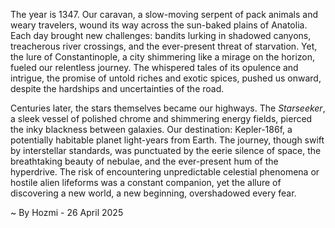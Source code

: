 
The year is 1347.  Our caravan, a slow-moving serpent of pack animals and weary travelers, wound its way across the sun-baked plains of Anatolia.  Each day brought new challenges: bandits lurking in shadowed canyons, treacherous river crossings, and the ever-present threat of starvation. Yet, the lure of Constantinople, a city shimmering like a mirage on the horizon, fueled our relentless journey.  The whispered tales of its opulence and intrigue, the promise of untold riches and exotic spices, pushed us onward, despite the hardships and uncertainties of the road.

Centuries later, the stars themselves became our highways.  The *Starseeker*, a sleek vessel of polished chrome and shimmering energy fields, pierced the inky blackness between galaxies.  Our destination: Kepler-186f, a potentially habitable planet light-years from Earth.  The journey, though swift by interstellar standards, was punctuated by the eerie silence of space, the breathtaking beauty of nebulae, and the ever-present hum of the hyperdrive.  The risk of encountering unpredictable celestial phenomena or hostile alien lifeforms was a constant companion, yet the allure of discovering a new world, a new beginning, overshadowed every fear.

~ By Hozmi - 26 April 2025
